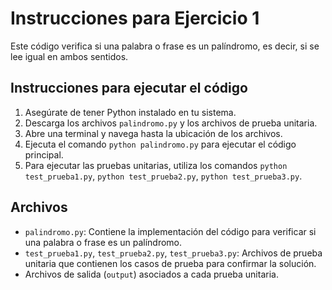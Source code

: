 # Instrucciones para Ejercicio 1

Este código verifica si una palabra o frase es un palíndromo, es decir, si se lee igual en ambos sentidos.

## Instrucciones para ejecutar el código

1. Asegúrate de tener Python instalado en tu sistema.
2. Descarga los archivos `palindromo.py` y los archivos de prueba unitaria.
3. Abre una terminal y navega hasta la ubicación de los archivos.
4. Ejecuta el comando `python palindromo.py` para ejecutar el código principal.
5. Para ejecutar las pruebas unitarias, utiliza los comandos `python test_prueba1.py`, `python test_prueba2.py`, `python test_prueba3.py`.

## Archivos

- `palindromo.py`: Contiene la implementación del código para verificar si una palabra o frase es un palíndromo.
- `test_prueba1.py`, `test_prueba2.py`, `test_prueba3.py`: Archivos de prueba unitaria que contienen los casos de prueba para confirmar la solución.
- Archivos de salida (`output`) asociados a cada prueba unitaria.

